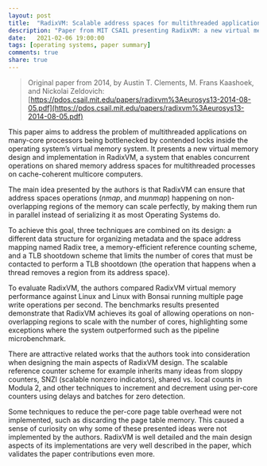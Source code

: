 ```yaml
---
layout: post
title:  "RadixVM: Scalable address spaces for multithreaded applications"
description: "Paper from MIT CSAIL presenting RadixVM: a new virtual memory system design that enables fully concurrent operations on shared address spaces for multithreaded processes."
date:   2021-02-06 19:00:00
tags: [operating systems, paper summary]
comments: true
share: true
---
```


> Original paper from 2014, by Austin T. Clements, M. Frans Kaashoek, and Nickolai Zeldovich: [https://pdos.csail.mit.edu/papers/radixvm%3Aeurosys13-2014-08-05.pdf](https://pdos.csail.mit.edu/papers/radixvm%3Aeurosys13-2014-08-05.pdf)

This paper aims to address the problem of multithreaded applications on many-core processors being bottlenecked by contended locks inside the operating system’s
virtual memory system. It presents a new virtual memory design and implementation in RadixVM, a system that enables concurrent operations on shared memory address spaces for multithreaded processes on cache-coherent multicore computers.

The main idea presented by the authors is that RadixVM can ensure that address spaces operations (*nmap*, and *munmap*) happening on non-overlapping regions of the memory can scale perfectly, by making them run in parallel instead of serializing it as most Operating Systems do.

To achieve this goal, three techniques are combined on its design: a different data structure for organizing metadata and the space address mapping named Radix tree, a memory-efficient reference counting scheme, and a TLB shootdown scheme that limits the number of cores that must be contacted to perform a TLB shootdown (the operation that happens when a thread removes a region from its address space).

To evaluate RadixVM, the authors compared RadixVM virtual memory performance against Linux and Linux with Bonsai running multiple page write operations per second. The benchmarks results presented demonstrate that RadixVM achieves its goal of allowing operations on non-overlapping regions to scale with the number of cores, highlighting some exceptions where the system outperformed such as the pipeline microbenchmark.

There are attractive related works that the authors took into consideration when designing the main aspects of RadixVM design. The scalable reference counter scheme for example inherits many ideas from sloppy counters, SNZI (scalable nonzero indicators), shared vs. local counts in Modula 2, and other techniques to increment and decrement using per-core counters using delays and batches for zero detection.

Some techniques to reduce the per-core page table overhead were not implemented, such as discarding the page table memory. This caused a sense of curiosity on why some of these presented ideas were not implemented by the authors. RadixVM is well detailed and the main design aspects of its implementations are very well described in the paper, which validates the paper contributions even more.
